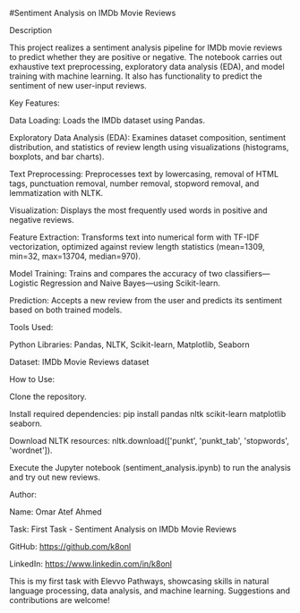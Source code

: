 #Sentiment Analysis on IMDb Movie Reviews

Description

This project realizes a sentiment analysis pipeline for IMDb movie reviews to predict whether they are positive or negative. The notebook carries out exhaustive text preprocessing, exploratory data analysis (EDA), and model training with machine learning. It also has functionality to predict the sentiment of new user-input reviews.

Key Features:





Data Loading: Loads the IMDb dataset using Pandas.



Exploratory Data Analysis (EDA): Examines dataset composition, sentiment distribution, and statistics of review length using visualizations (histograms, boxplots, and bar charts).



Text Preprocessing: Preprocesses text by lowercasing, removal of HTML tags, punctuation removal, number removal, stopword removal, and lemmatization with NLTK.



Visualization: Displays the most frequently used words in positive and negative reviews.



Feature Extraction: Transforms text into numerical form with TF-IDF vectorization, optimized against review length statistics (mean=1309, min=32, max=13704, median=970).



Model Training: Trains and compares the accuracy of two classifiers—Logistic Regression and Naive Bayes—using Scikit-learn.



Prediction: Accepts a new review from the user and predicts its sentiment based on both trained models.

Tools Used:





Python Libraries: Pandas, NLTK, Scikit-learn, Matplotlib, Seaborn



Dataset: IMDb Movie Reviews dataset

How to Use:





Clone the repository.



Install required dependencies: pip install pandas nltk scikit-learn matplotlib seaborn.



Download NLTK resources: nltk.download(['punkt', 'punkt_tab', 'stopwords', 'wordnet']).



Execute the Jupyter notebook (sentiment_analysis.ipynb) to run the analysis and try out new reviews.

Author:





Name: Omar Atef Ahmed



Task: First Task - Sentiment Analysis on IMDb Movie Reviews



GitHub: https://github.com/k8onl



LinkedIn: https://www.linkedin.com/in/k8onl

This is my first task with Elevvo Pathways, showcasing skills in natural language processing, data analysis, and machine learning. Suggestions and contributions are welcome!
